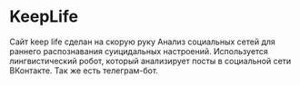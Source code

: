 # KeepLife
Сайт keep life сделан на скорую руку
Анализ социальных сетей для раннего распознавания суицидальных настроений. 
Используется лингвистический робот, который анализирует посты в социальной сети ВКонтакте. 
Так же есть телеграм-бот.
